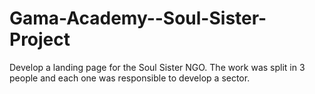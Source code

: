 # Gama-Academy--Soul-Sister-Project
Develop a landing page for the Soul Sister NGO. The work was split in 3 people and each one was responsible to develop a sector.
